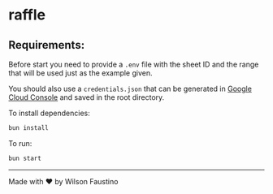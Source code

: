 # raffle

## Requirements:

Before start you need to provide a `.env` file with the sheet ID and the range that will be used just as the example given.

You should also use a `credentials.json` that can be generated in [Google Cloud Console](https://console.cloud.google.com/iam-admin/)
and saved in the root directory.


To install dependencies:

```bash
bun install
```

To run:

```bash
bun start
```

___

Made with ❤️ by Wilson Faustino
